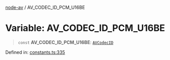 [node-av](../globals.md) / AV\_CODEC\_ID\_PCM\_U16BE

# Variable: AV\_CODEC\_ID\_PCM\_U16BE

> `const` **AV\_CODEC\_ID\_PCM\_U16BE**: [`AVCodecID`](../type-aliases/AVCodecID.md)

Defined in: [constants.ts:335](https://github.com/seydx/av/blob/f8631fc881b394300b1479f511d55cf1c370a87f/src/constants/constants.ts#L335)
